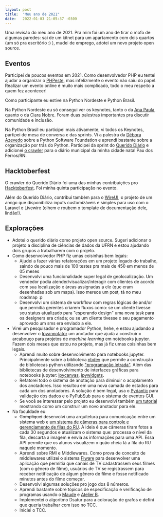```yaml
---
layout: post
title:  "Meu ano de 2021"
date:   2022-01-03 21:05:37 -0300
---
```


Uma revisão do meu ano de 2021. Pra mim foi um ano de tirar o mofo de algumas paredes: sai de um kitnet para um apartamento com dois quartos (um só pra escritório :) ), mudei de emprego, adotei um novo projeto open source.

## Eventos

Participei de poucos eventos em 2021. Como desenvolvedor PHP eu tentei ajudar a organizar o [PHPeste](https://twitter.com/phpestene), mas infelizmente o evento não saiu do papel. Realizar um evento online é muito mais complicado, todo o meu respeito a quem fez acontecer! 

Como participante eu estive na Python Nordeste e Python Brasil.

Na Python Nordeste eu só consegui ver os keynotes, tanto o da [Ana Paula](https://www.youtube.com/watch?v=qj5i9YvFYy8), quanto o da [Clara Nobre]( https://www.youtube.com/watch?v=oW_CqDRxJtI). Foram duas palestras importantes pra discutir comunidade e inclusão.

Na Python Brasil eu participei mais ativamente, vi todos os Keynotes, partipei de mesa de conversa e das sprints. Vi a palestra da [Débora Azevedo](https://www.youtube.com/watch?v=lgGJyCg_kt8&feature=youtu.be) sobre a Python Software Foundation e aprendi bastante sobre a organização por trás do Python. Participei da sprint do [Querido Diário](https://queridodiario.ok.org.br/) e adicionei [o crawler](https://github.com/okfn-brasil/querido-diario/issues/489) para o diário municipal da minha cidade natal Pau dos Ferros/RN.

## Hacktoberfest

O crawler do Querido Diário foi uma das minhas contribuições pro [Hacktoberfest](https://hacktoberfest.digitalocean.com/). Foi minha quinta participação no evento.

Além do Querido Diário, contribui também para o [WireUI](https://github.com/wireui/wireui), o projeto de um amigo que disponibiliza inputs customizáveis e simples para uso com o Laravel e Livewire (olhem e roubem o template de documentação dele, lindão!).

## Explorações

- Adotei o querido diário como projeto open source. Sugeri adicionar o projeto a disciplina de ciências de dados da UFRN e estou ajudando dois grupos a trabalharem com o projeto.
- Como desenvolvedor PHP fiz umas coisinhas bem legais:
    - Ajudei a fazer várias refatorações em um projeto legado do trabalho, saindo de pouco mais de 100 testes pra mais de 450 em menos de 05 meses
    - Desenvolvi uma funcionalidade super legal de geolocalização. Um vendedor podia atender/visualizar/interagir com clientes de acordo com sua localização e áreas assignadas a ele (que eram desenhadas sob um mapa). Isso merece um post, tá no meu roadmap :p 
    - Desenvolvi um sistema de workflow com regras lógicas de and/or que permitia gerentes criarem fluxos como: se um cliente tivesse seu status atualizado para "esperando design" uma nova task para os designers era criada; ou se um cliente tivesse o seu pagamento aprovado um sms era enviado a ele.
- Virei um pesquisador e programador Python, hehe, e estou ajudando a desenvolver o [Ipyannotator](https://github.com/palaimon/ipyannotator) um anotador que ajuda a construir o arcabouço para projetos de <i>machine learning</i> em notebooks jupyter. Fazem dois meses que estou no projeto, mas já fiz umas coisinhas bem legais.
    - Aprendi muito sobre desenvolvimento para notebooks jupyter. Principalmente sobre a biblioteca [nbdev](https://github.com/fastai/nbdev) que permite a construção de bibliotecas python utilizando ["programação letrada"](https://pt.wikipedia.org/wiki/Programa%C3%A7%C3%A3o_liter%C3%A1ria). Além das bibliotecas de desenvolvimento de interfaces gráficas para notebooks jupyter: [ipycanvas](https://ipycanvas.readthedocs.io/en/latest/), [ipywidgets](https://ipywidgets.readthedocs.io/en/latest/).
    - Refatorei todo o sistema de anotação para diminuir o acoplamento dos anotadores. Isso resultou em uma nova camada de estados para cada um dos anotadores. A solução é bem legal, usa o [Pydantic](https://pydantic-docs.helpmanual.io/) para validação dos dados e o [PyPubSub](https://pypubsub.readthedocs.io/en/v4.0.3/) para o sistema de eventos GUI. 
    - Se você se interessar pelo projeto eu desenvolvi também [um tutorial](https://github.com/palaimon/ipyannotator/blob/main/nbs/11-build-annotator-tutorial.ipynb) mostrando como um construir um novo anotador para ele.
- Na faculdade eu: 
    - ~~Compliquei~~ desenvolvi uma arquitetura para comunicação entre um sistema web e [um sistema de câmeras para controle e gerenciamento de filas do RU](https://github.com/itepifanio/sistemas-embarcados). A ideia é que câmeras tiram fotos a cada 30 segundos e atualizam o sistema que: processa o nível da fila, descarta a imagem e envia as informações para uma API. Essa API permite que os alunos visualizem o quão cheia tá a fila do RU naquele momento.
    - Aprendi sobre RMI e Middlewares. Como prova de conceito de middlewares utilizei o sistema [Fiware](https://fiware-tutorials.readthedocs.io/) para desenvolver uma aplicação que permitia que canais de TV cadastrassem seus filmes (com o gênero de filme), usuários de TV se registrassem para receber notificação de algum gênero de filme e fosse notificado minutos antes do filme começar.
    - Desenvolvi algumas soluções pro jogo dos 8 números. 
    - Aprendi bastante sobre tópicos de especificação e verificação de programas usando o [Maude](http://maude.cs.illinois.edu/w/index.php/The_Maude_System) e [Atelier B](https://www.atelierb.eu/en/atelier-b-tools/).
    - Implementei o algoritmo Dsatur para a coloração de grafos e defini que queria trabalhar com isso no TCC.
    - Iniciei o TCC.